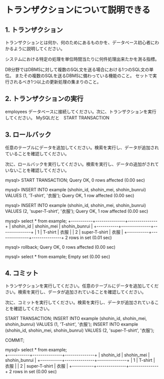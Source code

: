 # トランザクションについて説明できる

## 1. トランザクション

トランザクションとは何か、何のためにあるものかを、データベース初心者にわかるように説明してください。


システムにおける特定の処理を単位時間当たりに何件処理出来たかを測る指標。

DB分野ではDBMSに対して複数のSQL文を送る場合における1つのSQL文の単位。
またその複数のSQLを送るDBMSに備わっている機能のこと。
セットで実行されるべき1つ以上の更新処理の集まりのこと。

## 2. トランザクションの実行

employees データベースに接続してください。次に、トランザクションを実行してください。
MySQLだと　START TRANSACTION

## 3. ロールバック

任意のテーブルにデータを追加してください。検索を実行し、データが追加されていることを確認してください。

次に、ロールバックを実行してください。検索を実行し、データの追加がされていないことを確認してください。

mysql> START TRANSACTION;
Query OK, 0 rows affected (0.00 sec)

mysql> INSERT INTO example (shohin_id, shohin_mei, shohin_bunrui) VALUES (1, 'T-shirt', '衣服');
Query OK, 1 row affected (0.00 sec)

mysql> INSERT INTO example (shohin_id, shohin_mei, shohin_bunrui) VALUES (2, 'super-T-shirt', '衣服');
Query OK, 1 row affected (0.00 sec)

mysql> select * from example;
+-----------+---------------+---------------+
| shohin_id | shohin_mei    | shohin_bunrui |
+-----------+---------------+---------------+
|         1 | T-shirt       | 衣服          |
|         2 | super-T-shirt | 衣服          |
+-----------+---------------+---------------+
2 rows in set (0.01 sec)

mysql> rollback;
Query OK, 0 rows affected (0.00 sec)

mysql> select * from example;
Empty set (0.00 sec)

## 4. コミット

トランザクションを実行してください。任意のテーブルにデータを追加してください。検索を実行し、データが追加されていることを確認してください。

次に、コミットを実行してください。検索を実行し、データが追加されていることを確認してください。

START TRANSACTION;
INSERT INTO example (shohin_id, shohin_mei, shohin_bunrui) VALUES (1, 'T-shirt', '衣服');
INSERT INTO example (shohin_id, shohin_mei, shohin_bunrui) VALUES (2, 'super-T-shirt', '衣服');

COMMIT;

mysql> select * from example;                                                                          
+-----------+---------------+---------------+
| shohin_id | shohin_mei    | shohin_bunrui |
+-----------+---------------+---------------+
|         1 | T-shirt       | 衣服          |
|         2 | super-T-shirt | 衣服          |
+-----------+---------------+---------------+
2 rows in set (0.00 sec)